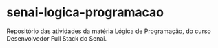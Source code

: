 # senai-logica-programacao

Repositório das atividades da matéria Lógica de Programação, do curso Desenvolvedor Full Stack do Senai.
